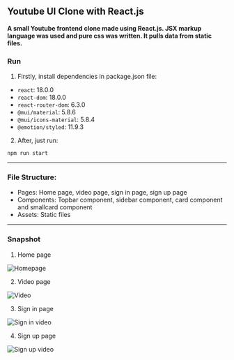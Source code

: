 ## Youtube UI Clone with React.js

**A small Youtube frontend clone made using React.js. JSX markup language was used and pure css was written. It pulls data from static files.**

### Run

1. Firstly, install dependencies in package.json file:

 + `react`: 18.0.0
 + `react-dom`: 18.0.0
 + `react-router-dom`: 6.3.0
 + `@mui/material`: 5.8.6
 + `@mui/icons-material`: 5.8.4
 + `@emotion/styled`: 11.9.3
  
2. After, just run:
  
`npm run start`

---

### File Structure:

 + Pages: Home page, video page, sign in page, sign up page
 + Components: Topbar component, sidebar component, card component and smallcard component
 + Assets: Static files

---

### Snapshot

1. Home page

![Homepage](https://user-images.githubusercontent.com/101933251/188334873-b23ecaf9-f494-435e-98a8-080f70c8a7f3.JPG)

2. Video page 

![Video](https://user-images.githubusercontent.com/101933251/188334879-3259e0fd-d40b-4c63-a6ca-55548cf7b366.JPG)

3. Sign in page

![Sign in video](https://user-images.githubusercontent.com/101933251/188334887-9accd2e6-aafd-4123-aa3e-01e2c8d476c3.JPG)

4. Sign up page

![Sign up video](https://user-images.githubusercontent.com/101933251/188334891-54dfdf66-4120-42ff-aee8-8262c83dd7f3.JPG)

